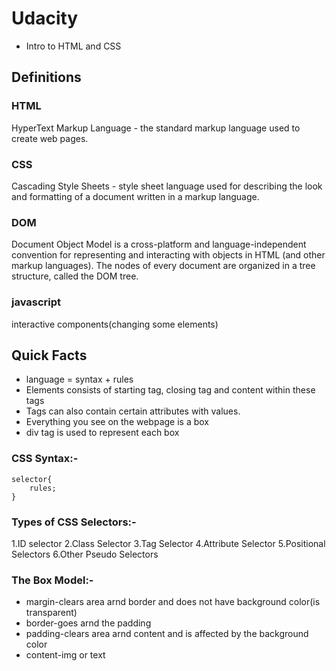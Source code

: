 # Udacity

- Intro to HTML and CSS

## Definitions

### HTML  
HyperText Markup Language - the standard markup language used to create web pages.

### CSS 
Cascading Style Sheets - style sheet language used for describing the look and formatting of a document written in a markup language.

### DOM 
Document Object Model is a cross-platform and language-independent convention for representing and interacting with objects in HTML (and other markup languages). The nodes of every document are organized in a tree structure, called the DOM tree.

### javascript  
interactive components(changing some elements)

## Quick Facts

- language = syntax + rules
- Elements consists of starting tag, closing tag and content within these tags
- Tags can also contain certain attributes with values.
- Everything you see on the webpage is a box
- div tag is used to represent each box

### CSS Syntax:-
```
selector{
	rules;
}
```

### Types of CSS Selectors:-
1.ID selector
2.Class Selector
3.Tag Selector
4.Attribute Selector
5.Positional Selectors
6.Other Pseudo Selectors


### The Box Model:-
- margin-clears area arnd border and does not have background color(is transparent)
- border-goes arnd the padding
- padding-clears area arnd content and is affected by the background color
- content-img or text
